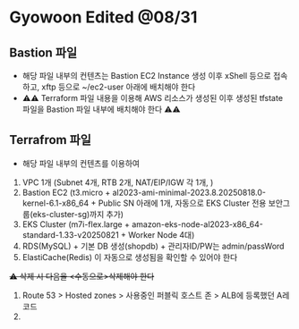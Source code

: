 # Gyowoon Edited @08/31
## Bastion 파일 
- 해당 파일 내부의 컨텐츠는 Bastion EC2 Instance 생성 이후 xShell 등으로 접속하고,  xftp 등으로 ~/ec2-user 아래에 배치해야 한다
- ⚠️⚠️ Terraform 파일 내용을 이용해 AWS 리소스가 생성된 이후 생성된 tfstate 파일을 Bastion 파일 내부에 배치해야 한다 ⚠️⚠️

## Terrafrom  파일
- 해당 파일 내부의 컨텐츠를 이용하여 
1. VPC 1개 (Subnet 4개, RTB 2개, NAT/EIP/IGW 각 1개, )
2. Bastion EC2 (t3.micro + al2023-ami-minimal-2023.8.20250818.0-kernel-6.1-x86_64 + Public SN 아래에 1개, 자동으로 EKS Cluster 전용 보안그룹(eks-cluster-sg)까지 추가)
3. EKS Cluster (m7i-flex.large + amazon-eks-node-al2023-x86_64-standard-1.33-v20250821 + Worker Node 4대)
4. RDS(MySQL) + 기본 DB 생성(shopdb) + 관리자ID/PW는 admin/passWord
5. ElastiCache(Redis) 
이 자동으로 생성됨을 확인할 수 있어야 한다


~~⚠️ 삭제 시 다음을 <수동으로>삭제해야 한다~~
1. Route 53 > Hosted zones > 사용중인 퍼블릭 호스트 존 > ALB에 등록했던 A레코드
2. 


